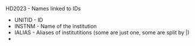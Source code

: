 HD2023 - Names linked to IDs

-   UNITID - ID
-   INSTNM - Name of the institution
-   IALIAS - Aliases of institutitions (some are just one, some are split by |)
-
